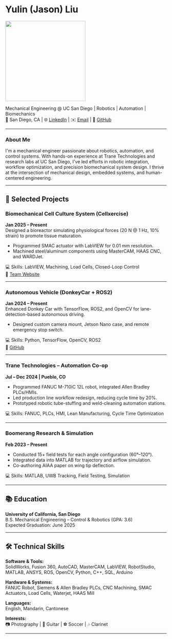 # Yulin (Jason) Liu

<img src="https://yulinliu2002.github.io/images/photo.jpg" width="250"/>

Mechanical Engineering @ UC San Diego | Robotics | Automation | Biomechanics  
📍 San Diego, CA | 🌐 [LinkedIn](https://linkedin.com/in/yulin-liu-473862230) | ✉️ [Email](mailto:yul202@ucsd.edu) | 🔗 [GitHub](https://github.com/JL2200)

---

### About Me

I'm a mechanical engineer passionate about robotics, automation, and control systems. With hands-on experience at Trane Technologies and research labs at UC San Diego, I've led efforts in robotic integration, workflow optimization, and precision biomechanical system design. I thrive at the intersection of mechanical design, embedded systems, and human-centered engineering.

---

## 🔬 Selected Projects

### **Biomechanical Cell Culture System (Cellxercise)**
**Jan 2025 – Present**  
Designed a bioreactor simulating physiological forces (20 N @ 1 Hz, 10% strain) to promote tissue maturation.  
- Programmed SMAC actuator with LabVIEW for 0.01 mm resolution.  
- Machined steel/aluminum components using MasterCAM, HAAS CNC, and WARDJet.  

💻 Skills: LabVIEW, Machining, Load Cells, Closed-Loop Control  
🔗 [Team Website](https://sites.google.com/eng.ucsd.edu/mae156b-2025spring-team02/home)

---

### **Autonomous Vehicle (DonkeyCar + ROS2)**
**Jan 2024 – Present**  
Enhanced Donkey Car with TensorFlow, ROS2, and OpenCV for lane-detection-based autonomous driving.  
- Designed custom camera mount, Jetson Nano case, and remote emergency stop switch.  

💻 Skills: Python, TensorFlow, OpenCV, ROS2  
🔗 [GitHub](https://github.com/JL2200/mae148_group8)

---

### **Trane Technologies – Automation Co-op**
**Jul – Dec 2024 | Pueblo, CO**  
- Programmed FANUC M-710iC 12L robot, integrated Allen Bradley PLCs/HMIs.  
- Led production line workflow redesign, reducing cycle time by 20%.  
- Prototyped robotic tube-stuffing and weld-cleaning automation stations.  

💻 Skills: FANUC, PLCs, HMI, Lean Manufacturing, Cycle Time Optimization

---

### **Boomerang Research & Simulation**
**Feb 2023 – Present**  
- Conducted 15+ field tests for each angle configuration (60°–120°).  
- Integrated data into MATLAB for trajectory and airflow simulation.  
- Co-authoring AIAA paper on wing tip deflection.

💻 Skills: MATLAB, UWB Tracking, Field Testing, Simulation

---

## 📚 Education

**University of California, San Diego**  
B.S. Mechanical Engineering – Control & Robotics (GPA: 3.6)  
Expected Graduation: June 2025

---

## 🛠 Technical Skills

**Software & Tools:**  
SolidWorks, Fusion 360, AutoCAD, MasterCAM, LabVIEW, RobotStudio, MATLAB, ANSYS, ROS, OpenCV, Python, C++, SQL, Arduino  

**Hardware & Systems:**  
FANUC Robot, Siemens & Allen Bradley PLCs, CNC Machining, SMAC Actuators, Load Cells, Waterjet, HAAS Mill

**Languages:**  
English, Mandarin, Cantonese  

**Interests:**  
📷 Photography | 🎸 Guitar | ⚽ Soccer | 🎶 Clarinet

---
